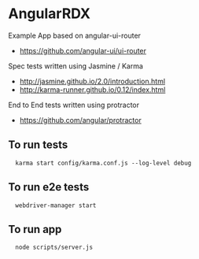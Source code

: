 AngularRDX
==========

Example App based on angular-ui-router
 * https://github.com/angular-ui/ui-router

Spec tests written using Jasmine / Karma
 * http://jasmine.github.io/2.0/introduction.html
 * http://karma-runner.github.io/0.12/index.html

End to End tests written using protractor
 * https://github.com/angular/protractor

To run tests
-----------------------

      karma start config/karma.conf.js --log-level debug

To run e2e tests
-----------------------

      webdriver-manager start

To run app
-----------------------

      node scripts/server.js


